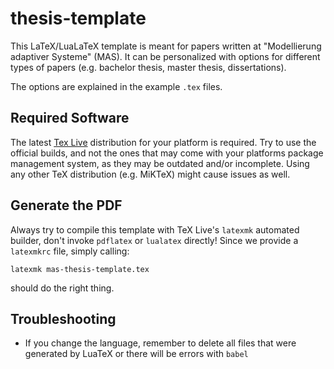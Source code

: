 # thesis-template

This LaTeX/LuaLaTeX template is meant for papers written at "Modellierung adaptiver Systeme" (MAS). It can be personalized with options for different types of papers (e.g. bachelor thesis, master thesis, dissertations).

The options are explained in the example `.tex` files.

## Required Software

The latest [Tex Live](https://www.tug.org/texlive/) distribution for your platform is required. Try to use the official builds, and not the ones that may come with your platforms package management system, as they may be outdated and/or incomplete. Using any other TeX distribution (e.g. MiKTeX) might cause issues as well.

## Generate the PDF

Always try to compile this template with TeX Live's `latexmk` automated builder, don't invoke `pdflatex` or `lualatex` directly! Since we provide a `latexmkrc` file, simply calling:

    latexmk mas-thesis-template.tex

should do the right thing.

## Troubleshooting

- If you change the language, remember to delete all files that were generated by LuaTeX or there will be errors with `babel`
